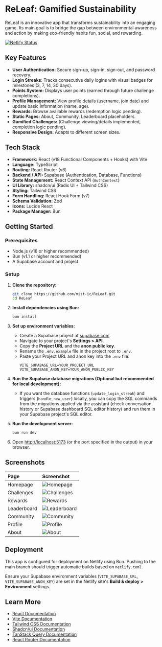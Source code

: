 # ReLeaf: Gamified Sustainability

ReLeaf is an innovative app that transforms sustainability into an engaging game. Its main goal is to bridge the gap between environmental awareness and action by making eco-friendly habits fun, social, and rewarding.

[![Netlify Status](https://api.netlify.com/api/v1/badges/21425508-9145-408a-a715-4c175a997654/deploy-status)](https://app.netlify.com/sites/releafy/deploys)

## Key Features

*   **User Authentication:** Secure sign-up, sign-in, sign-out, and password recovery.
*   **Login Streaks:** Tracks consecutive daily logins with visual badges for milestones (3, 7, 14, 30 days).
*   **Points System:** Displays user points (earned through future challenge completions).
*   **Profile Management:** View profile details (username, join date) and update basic information (name, age).
*   **Rewards:** Browse available rewards (redemption logic pending).
*   **Static Pages:** About, Community, Leaderboard placeholders.
*   **Gamified Challenges:** (Challenge viewing/details implemented, completion logic pending).
*   **Responsive Design:** Adapts to different screen sizes.

## Tech Stack

*   **Framework:** React (v18 Functional Components + Hooks) with Vite
*   **Language:** TypeScript
*   **Routing:** React Router (v6)
*   **Backend / API:** Supabase (Authentication, Database, Functions)
*   **State Management:** React Context API (`AuthContext`)
*   **UI Library:** shadcn/ui (Radix UI + Tailwind CSS)
*   **Styling:** Tailwind CSS
*   **Form Handling:** React Hook Form (v7)
*   **Schema Validation:** Zod
*   **Icons:** Lucide React
*   **Package Manager:** Bun

## Getting Started

### Prerequisites

*   Node.js (v18 or higher recommended)
*   Bun (v1.1 or higher recommended)
*   A Supabase account and project.

### Setup

1.  **Clone the repository:**
    ```bash
    git clone https://github.com/mist-ic/ReLeaf.git
    cd ReLeaf
    ```

2.  **Install dependencies using Bun:**
    ```bash
    bun install
    ```

3.  **Set up environment variables:**
    *   Create a Supabase project at [supabase.com](https://supabase.com/).
    *   Navigate to your project's **Settings > API**.
    *   Copy the **Project URL** and the **anon public key**.
    *   Rename the `.env.example` file in the project root to `.env`.
    *   Paste your Project URL and anon key into the `.env` file:
        ```dotenv
        VITE_SUPABASE_URL=YOUR_PROJECT_URL
        VITE_SUPABASE_ANON_KEY=YOUR_ANON_PUBLIC_KEY
        ```

4.  **Run the Supabase database migrations (Optional but recommended for local development):**
    *   If you want the database functions (`update_login_streak`) and triggers (`handle_new_user`) locally, you can copy the SQL commands from the migrations applied via the assistant (check conversation history or Supabase dashboard SQL editor history) and run them in your Supabase project's SQL editor.

5.  **Run the development server:**
    ```bash
    bun run dev
    ```

6.  Open [http://localhost:5173](http://localhost:5173) (or the port specified in the output) in your browser.

## Screenshots

| Page        | Screenshot                                       |
| :---------- | :----------------------------------------------- |
| Homepage    | ![Homepage](Screenshots/Homepage.png)            |
| Challenges  | ![Challenges](Screenshots/Challenges.png)        |
| Rewards     | ![Rewards](Screenshots/Rewards.png)              |
| Leaderboard | ![Leaderboard](Screenshots/Leaderboard.png)      |
| Community   | ![Community](Screenshots/Community.png)          |
| Profile     | ![Profile](Screenshots/Profile.png)              |
| About       | ![About](Screenshots/About.png)                  |

## Deployment

This app is configured for deployment on Netlify using Bun. Pushing to the main branch should trigger automatic builds based on `netlify.toml`.

Ensure your Supabase environment variables (`VITE_SUPABASE_URL`, `VITE_SUPABASE_ANON_KEY`) are set in the Netlify site's **Build & deploy > Environment** settings.

## Learn More

*   [React Documentation](https://reactjs.org/)
*   [Vite Documentation](https://vitejs.dev/)
*   [Tailwind CSS Documentation](https://tailwindcss.com/docs)
*   [Shadcn/ui Documentation](https://ui.shadcn.com/)
*   [TanStack Query Documentation](https://tanstack.com/query/latest)
*   [React Router Documentation](https://reactrouter.com/)
